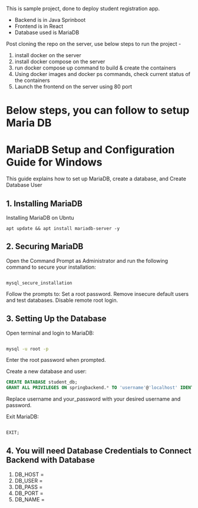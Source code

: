 This is sample project, done to deploy student registration app.
- Backend is in Java Sprinboot
- Frontend is in React
- Database used is MariaDB

Post cloning the repo on the server, use below steps to run the project -
1) install docker on the server
2) install docker compose on the server
3) run docker compose up command to build & create the containers
4) Using docker images and docker ps commands, check current status of the containers
5) Launch the frontend on the server using 80 port

# Below steps, you can follow to setup Maria DB

# MariaDB Setup and Configuration Guide for Windows

This guide explains how to set up MariaDB, create a database, and Create Database User

## 1. Installing MariaDB

Installing MariaDB on Ubntu

```shell
apt update && apt install mariadb-server -y
```

## 2. Securing MariaDB

Open the Command Prompt as Administrator and run the following command to secure your installation:

```shell

mysql_secure_installation
```

Follow the prompts to:
Set a root password.
Remove insecure default users and test databases.
Disable remote root login.

## 3. Setting Up the Database

Open terminal and login to MariaDB:

```bash

mysql -u root -p
```

Enter the root password when prompted.

Create a new database and user:

```sql
CREATE DATABASE student_db;
GRANT ALL PRIVILEGES ON springbackend.* TO 'username'@'localhost' IDENTIFIED BY 'your_password';
```
Replace username and your_password with your desired username and password.

Exit MariaDB:

```sql

EXIT;
```

## 4. You will need Database Credentials to Connect Backend with Database
1. DB_HOST = 
2. DB_USER = 
3. DB_PASS = 
4. DB_PORT = 
5. DB_NAME = 


